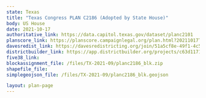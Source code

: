 ```yaml
---
state: Texas
title: "Texas Congress PLAN C2186 (Adopted by State House)"
body: US House
date: 2021-10-17
authoritative_link: https://data.capitol.texas.gov/dataset/planc2101
planscore_link: https://planscore.campaignlegal.org/plan.html?20211017T144610.409926935Z
davesredist_link: https://davesredistricting.org/join/51a5cf8e-49f1-4c57-8e6f-5a1b860e81e5
districtbuilder_link: https://app.districtbuilder.org/projects/c63d1171-d8dc-473a-959e-d5041f074c70
five38_link:
blockassignment_file: /files/TX-2021-09/planc2186_blk.zip
shapefile_file:
simplegeojson_file: /files/TX-2021-09/planc2186_blk.geojson

layout: plan-page
---
```

